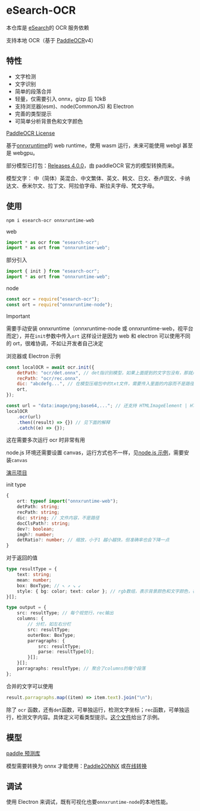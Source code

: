 # eSearch-OCR

本仓库是 [eSearch](https://github.com/xushengfeng/eSearch)的 OCR 服务依赖

支持本地 OCR（基于 [PaddleOCR](https://github.com/PaddlePaddle/PaddleOCR)v4）

## 特性

-   文字检测
-   文字识别
-   简单的段落合并
-   轻量，仅需要引入 onnx，gizp 后 10kB
-   支持浏览器(esm)、node(CommonJS) 和 Electron
-   完善的类型提示
-   可简单分析背景色和文字颜色

[PaddleOCR License](https://github.com/PaddlePaddle/PaddleOCR/blob/release/2.4/LICENSE)

基于[onnxruntime](https://github.com/microsoft/onnxruntime)的 web runtime，使用 wasm 运行，未来可能使用 webgl 甚至是 webgpu。

部分模型已打包：[Releases 4.0.0](https://github.com/xushengfeng/eSearch-OCR/releases/tag/4.0.0)，由 paddleOCR 官方的模型转换而来。

模型文字： 中（简体）英混合、中文繁体、英文、韩文、日文、泰卢固文、卡纳达文、泰米尔文、拉丁文、阿拉伯字母、斯拉夫字母、梵文字母。

## 使用

```shell
npm i esearch-ocr onnxruntime-web
```

web

```javascript
import * as ocr from "esearch-ocr";
import * as ort from "onnxruntime-web";
```

部分引入

```javascript
import { init } from "esearch-ocr";
import * as ort from "onnxruntime-web";
```

node

```javascript
const ocr = require("esearch-ocr");
const ort = require("onnxruntime-node");
```

> [!IMPORTANT]
> 需要手动安装 onnxruntime（onnxruntime-node 或 onnxruntime-web，视平台而定），并在`init`参数中传入`ort`
> 这样设计是因为 web 和 electron 可以使用不同的 ort，很难协调，不如让开发者自己决定

浏览器或 Electron 示例

```javascript
const localOCR = await ocr.init({
    detPath: "ocr/det.onnx", // det指识别模型，如果上面提到的文字包没有，那就用中英混合的det（在ch.zip里）。
    recPath: "ocr/rec.onnx",
    dic: "abcdefg...", // 在模型压缩包中的txt文件，需要传入里面的内容而不是路径
    ort,
});

const url = "data:image/png;base64,..."; // 还支持 HTMLImageElement | HTMLCanvasElement | ImageData
localOCR
    .ocr(url)
    .then((result) => {}) // 见下面的解释
    .catch((e) => {});
```

这在需要多次运行 ocr 时非常有用

node.js 环境还需要设置 canvas，运行方式也不一样，见[node.js 示例](./test/test_node.js)，需要安装`canvas`

[演示项目](https://github.com/xushengfeng/webocr)

init type

```typescript
{
    ort: typeof import("onnxruntime-web");
    detPath: string;
    recPath: string;
    dic: string; // 文件内容，不是路径
    docClsPath?: string;
    dev?: boolean;
    imgh?: number;
    detRatio?: number; // 缩放，小于1 越小越快，但准确率也会下降一点
}
```

对于返回的值

```ts
type resultType = {
    text: string;
    mean: number;
    box: BoxType; // ↖ ↗ ↘ ↙
    style: { bg: color; text: color }; // rgb数组，表示背景颜色和文字颜色，在简单移除文字时非常有用
}[];

type output = {
    src: resultType; // 每个视觉行，rec输出
    columns: {
        // 分栏，如左右分栏
        src: resultType;
        outerBox: BoxType;
        parragraphs: {
            src: resultType;
            parse: resultType[0];
        }[];
    }[];
    parragraphs: resultType; // 聚合了columns的每个段落
};
```

合并的文字可以使用

```js
result.parragraphs.map((item) => item.text).join("\n");
```

除了 `ocr` 函数，还有`det`函数，可单独运行，检测文字坐标；`rec`函数，可单独运行，检测文字内容。具体定义可看类型提示。[这个文件](./test/test_import.js)给出了示例。

## 模型

[paddle 预测库](https://paddle-inference.readthedocs.io/en/latest/user_guides/download_lib.html)

模型需要转换为 onnx 才能使用：[Paddle2ONNX](https://github.com/PaddlePaddle/Paddle2ONNX) 或[在线转换](https://www.paddlepaddle.org.cn/paddle/visualdl/modelconverter/x2paddle)

## 调试

使用 Electron 来调试，既有可视化也要`onnxruntime-node`的本地性能。

